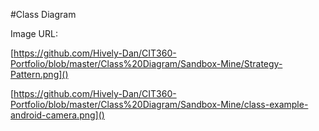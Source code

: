 #Class Diagram


Image URL:

[https://github.com/Hively-Dan/CIT360-Portfolio/blob/master/Class%20Diagram/Sandbox-Mine/Strategy-Pattern.png]()

[https://github.com/Hively-Dan/CIT360-Portfolio/blob/master/Class%20Diagram/Sandbox-Mine/class-example-android-camera.png]()